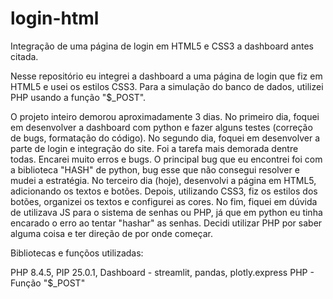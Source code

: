 # login-html
Integração de uma página de login em HTML5 e CSS3 a dashboard antes citada.

Nesse repositório eu integrei a dashboard a uma página de login que fiz em HTML5 e usei os estilos CSS3. Para a simulação do banco de dados, utilizei PHP usando a função "$_POST". 

O projeto inteiro demorou aproximadamente 3 dias. No primeiro dia, foquei em desenvolver a dashboard com python e fazer alguns testes (correção de bugs, formatação do código). 
No segundo dia, foquei em desenvolver a parte de login e integração do site. Foi a tarefa mais demorada dentre todas. Encarei muito erros e bugs. O principal bug que eu encontrei foi com a biblioteca "HASH" de python, bug esse que não consegui resolver e mudei a estratégia.
No terceiro dia (hoje), desenvolvi a página em HTML5, adicionando os textos e botões. Depois, utilizando CSS3, fiz os estilos dos botões, organizei os textos e configurei as cores. No fim, fiquei em dúvida de utilizava JS para o sistema de senhas ou PHP, já que em python eu tinha encarado o erro ao tentar "hashar" as senhas. Decidi utilizar PHP por saber alguma coisa e ter direção de por onde começar. 

Bibliotecas e funçõos utilizadas:

PHP 8.4.5,  PIP 25.0.1, 
Dashboard - streamlit, pandas, plotly.express
PHP - Função "$_POST"
